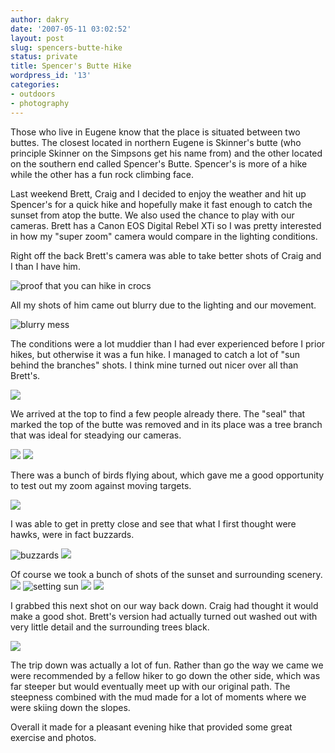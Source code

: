 ```yaml
---
author: dakry
date: '2007-05-11 03:02:52'
layout: post
slug: spencers-butte-hike
status: private
title: Spencer's Butte Hike
wordpress_id: '13'
categories:
- outdoors
- photography
---
```


Those who live in Eugene know that the place is situated between two buttes.
The closest located in northern Eugene is Skinner's butte (who principle
Skinner on the Simpsons get his name from) and the other located on the
southern end called Spencer's Butte. Spencer's is more of a hike while the
other has a fun rock climbing face.

Last weekend Brett, Craig and I decided to enjoy the weather and hit up
Spencer's for a quick hike and hopefully make it fast enough to catch the
sunset from atop the butte. We also used the chance to play with our cameras.
Brett has a Canon EOS Digital Rebel XTi so I was pretty interested in how my
"super zoom" camera would compare in the lighting conditions.

Right off the back Brett's camera was able to take better shots of Craig and I
than I have him.

![proof that you can hike in
crocs](http://farm1.static.flickr.com/200/493396217_29d4456d11.jpg)

All my shots of him came out blurry due to the lighting and our movement.

![blurry mess](http://farm1.static.flickr.com/206/493425251_1a19e64474.jpg)

The conditions were a lot muddier than I had ever experienced before I prior
hikes, but otherwise it was a fun hike. I managed to catch a lot of "sun
behind the branches" shots. I think mine turned out nicer over all than
Brett's.

![](http://farm1.static.flickr.com/227/493368006_e506e848a9.jpg)

We arrived at the top to find a few people already there. The "seal" that
marked the top of the butte was removed and in its place was a tree branch
that was ideal for steadying our cameras.

![](http://farm1.static.flickr.com/215/493372440_6c945ac5a5.jpg)
![](http://farm1.static.flickr.com/189/493372350_f3c28211f0.jpg)

There was a bunch of birds flying about, which gave me a good opportunity to
test out my zoom against moving targets.

![](http://farm1.static.flickr.com/227/493368954_e3f97dd06f.jpg)

I was able to get in pretty close and see that what I first thought were
hawks, were in fact buzzards.

![buzzards](http://farm1.static.flickr.com/183/493368942_7afb1cf6fd.jpg)
![](http://farm1.static.flickr.com/222/493393113_ce34ca5437.jpg)

Of course we took a bunch of shots of the sunset and surrounding scenery.
![](http://farm1.static.flickr.com/227/493368744_910ae70f68.jpg) ![setting
sun](http://farm1.static.flickr.com/205/493391985_0106889001.jpg)
![](http://farm1.static.flickr.com/196/493369056_a3253977f7.jpg)
![](http://www.flickr.com/photo_zoom.gne?id=493368744&size=m)

I grabbed this next shot on our way back down. Craig had thought it would make
a good shot. Brett's version had actually turned out washed out with very
little detail and the surrounding trees black.

![](http://farm1.static.flickr.com/198/493369346_a980f7126e.jpg)

The trip down was actually a lot of fun. Rather than go the way we came we
were recommended by a fellow hiker to go down the other side, which was far
steeper but would eventually meet up with our original path. The steepness
combined with the mud made for a lot of moments where we were skiing down the
slopes.

Overall it made for a pleasant evening hike that provided some great exercise
and photos.

